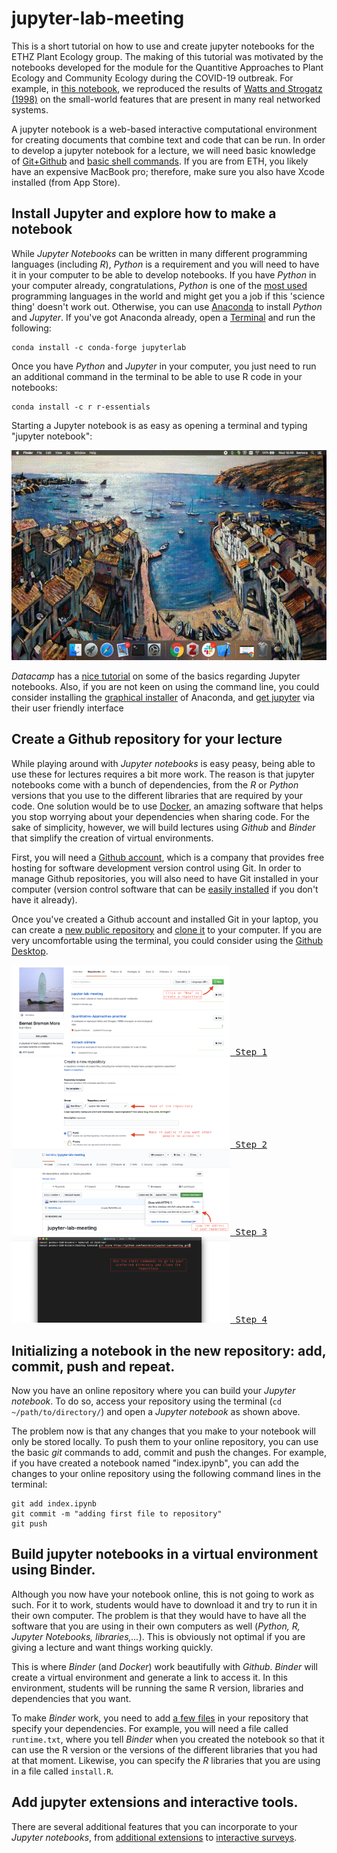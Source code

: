 # jupyter-lab-meeting

This is a short tutorial on how to use and create jupyter notebooks for the ETHZ Plant Ecology group. The making of this tutorial was motivated by the notebooks developed for the module for the Quantitive Approaches to Plant Ecology and Community Ecology during the COVID-19 outbreak. For example, in [this notebook](https://mybinder.org/v2/gh/bernibra/Quantitative-Approaches-practical/master?filepath=index.ipynb), we reproduced the results of [Watts and Strogatz (1998)](https://www.nature.com/articles/30918) on the small-world features that are present in many real networked systems.

A jupyter notebook is a web-based interactive computational environment for creating documents that combine text and code that can be run. In order to develop a jupyter notebook for a lecture, we will need basic knowledge of [Git+Github](https://guides.github.com/activities/hello-world/) and [basic shell commands](https://www-xray.ast.cam.ac.uk/~jss/lecture/computing/notes/out/commands_basic/). If you are from ETH, you likely have an expensive MacBook pro; therefore, make sure you also have Xcode installed (from App Store).

## Install Jupyter and explore how to make a notebook
While *Jupyter Notebooks* can be written in many different programming languages (including *R*), *Python* is a requirement and you will need to have it in your computer to be able to develop notebooks. If you have *Python* in your computer already, congratulations, *Python* is one of the [most used](http://pypl.github.io/PYPL.html) programming languages in the world and might get you a job if this 'science thing' doesn't work out. Otherwise, you can use [Anaconda](https://www.anaconda.com/distribution/) to install *Python* and *Jupyter*. If you've got Anaconda already, open a [Terminal](https://raw.githubusercontent.com/bernibra/jupyter-lab-meeting/master/gifs/terminal.gif) and run the following:
```
conda install -c conda-forge jupyterlab
```

Once you have *Python* and *Jupyter* in your computer, you just need to run an additional command in the terminal to be able to use R code in your notebooks:
```
conda install -c r r-essentials
```

Starting a Jupyter notebook is as easy as opening a terminal and typing "jupyter notebook":

![](gifs/jupyter.gif)

*Datacamp* has a [nice tutorial](https://www.datacamp.com/community/tutorials/tutorial-jupyter-notebook) on some of the basics regarding Jupyter notebooks. Also, if you are not keen on using the command line, you could consider installing the [graphical installer](https://docs.anaconda.com/anaconda/install/mac-os/) of Anaconda, and [get jupyter](https://docs.anaconda.com/anaconda/navigator/tutorials/r-lang/) via their user friendly interface

## Create a Github repository for your lecture
While playing around with *Jupyter notebooks* is easy peasy, being able to use these for lectures requires a bit more work. The reason is that jupyter notebooks come with a bunch of dependencies, from the *R* or *Python* versions that you use to the different libraries that are required by your code. One solution would be to use [Docker](https://www.docker.com/), an amazing software that helps you stop worrying about your dependencies when sharing code. For the sake of simplicity, however, we will build lectures using *Github* and *Binder* that simplify the creation of virtual environments.

First, you will need a [Github account](https://github.com/), which is a company that provides free hosting for software development version control using Git. In order to manage Github repositories, you will also need to have Git installed in your computer (version control software that can be [easily installed](https://git-scm.com/book/en/v2/Getting-Started-Installing-Git) if you don't have it already).

Once you've created a Github account and installed Git in your laptop, you can create a [new public repository](https://help.github.com/en/github/getting-started-with-github/create-a-repo) and [clone it](https://help.github.com/en/github/creating-cloning-and-archiving-repositories/cloning-a-repository) to your computer. If you are very uncomfortable using the terminal, you could consider using the [Github Desktop](https://desktop.github.com/).

[<kbd>
  <img src="photos/new-repo.png" width="350">
  Step 1
</kbd>](https://raw.githubusercontent.com/bernibra/jupyter-lab-meeting/master/photos/new-repo.png)
[<kbd>
  <img src="photos/create-repo.png" width="350">
  Step 2
</kbd>](https://raw.githubusercontent.com/bernibra/jupyter-lab-meeting/master/photos/create-repo.png)
[<kbd>
  <img src="photos/clone-repo.png" width="350">
  Step 3
</kbd>](https://raw.githubusercontent.com/bernibra/jupyter-lab-meeting/master/photos/clone-repo.png)
[<kbd>
  <img src="photos/clone-terminal.png" width="350">
  Step 4
</kbd>](https://raw.githubusercontent.com/bernibra/jupyter-lab-meeting/master/photos/clone-terminal.png)

## Initializing a notebook in the new repository: add, commit, push and repeat.

Now you have an online repository where you can build your *Jupyter notebook*. To do so, access your repository using the terminal (`cd ~/path/to/directory/`) and open a *Jupyter notebook* as shown above.

The problem now is that any changes that you make to your notebook will only be stored locally. To push them to your online repository, you can use the basic *git* commands to add, commit and push the changes. For example, if you have created a notebook named "index.ipynb", you can add the changes to your online repository using the following command lines in the terminal:
```
git add index.ipynb
git commit -m "adding first file to repository"
git push
```

## Build jupyter notebooks in a virtual environment using Binder.
Although you now have your notebook online, this is not going to work as such. For it to work, students would have to download it and try to run it in their own computer. The problem is that they would have to have all the software that you are using in their own computers as well (*Python, R, Jupyter Notebooks, libraries,...*). This is obviously not optimal if you are giving a lecture and want things working quickly.

This is where *Binder* (and *Docker*) work beautifully with *Github*. *Binder* will create a virtual environment and generate a link to access it. In this environment, students will be running the same R version, libraries and dependencies that you want.

To make *Binder* work, you need to add [a few files](https://github.com/binder-examples/r) in your repository that specify your dependencies. For example, you will need a file called `runtime.txt`, where you tell *Binder* when you created the notebook so that it can use the R version or the versions of the different libraries that you had at that moment. Likewise, you can specify the *R* libraries that you are using in a file called `install.R`. 

## Add jupyter extensions and interactive tools.
There are several additional features that you can incorporate to your *Jupyter notebooks*, from [additional extensions](https://jupyter-contrib-nbextensions.readthedocs.io/en/latest/install.html#) to [interactive surveys](https://www.kobotoolbox.org/).

